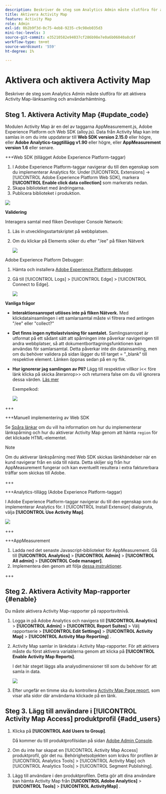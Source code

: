 ```yaml
---
description: Beskriver de steg som Analytics Admin måste slutföra för att aktivera Activity Map-länksamling och användarhämtning.
title: Aktivera Activity Map
feature: Activity Map
role: Admin
exl-id: 0b2b9f3d-0c75-4eb8-9235-c9c98eb035d3
mini-toc-levels: 3
source-git-commit: e35210582e94037cf286b98e7e0a6b06040a8c6f
workflow-type: tm+mt
source-wordcount: '559'
ht-degree: 1%

---
```



# Aktivera och aktivera Activity Map

Beskriver de steg som Analytics Admin måste slutföra för att aktivera Activity Map-länksamling och användarhämtning.

## Steg 1. Aktivera Activity Map {#update_code}

Modulen Activity Map är en del av taggarna AppMeasurement.js, Adobe Experience Platform och Web SDK (alloy.js). Data från Activity Map kan inte samlas in om du inte uppdaterar till **Web SDK version 2.15.0** eller högre, eller **Adobe Analytics-taggtillägg v1.90** eller högre, eller **AppMeasurement version 1.6** eller senare.

+++Web SDK (tillägget Adobe Experience Platform-taggar)

1. I Adobe Experience Platform-taggar navigerar du till den egenskap som du implementerar Analytics för. Under [!UICONTROL Extensions] -> [!UICONTROL Adobe Experience Platform Web SDK], markera **[!UICONTROL Enable click data collection]** som markerats nedan.
1. Skapa biblioteket med ändringarna.
1. Publicera biblioteket i produktion.

![](assets/web_sdk.png)

**Validering**

Interagera samtal med fliken Developer Console Network:

1. Läs in utvecklingsstartskriptet på webbplatsen.
1. Om du klickar på Elements söker du efter &quot;/ee&quot; på fliken Nätverk

   ![](assets/validation1.png)

Adobe Experience Platform Debugger:

1. Hämta och installera [Adobe Experience Platform debugger](https://chromewebstore.google.com/detail/adobe-experience-platform/bfnnokhpnncpkdmbokanobigaccjkpob).
1. Gå till [!UICONTROL Logs] > [!UICONTROL Edge] > [!UICONTROL Connect to Edge].

   ![](assets/validation2.jpg)

**Vanliga frågor**

* **Interaktionsanropet utlöses inte på fliken Nätverk.**
Med klickdatainsamlingen i ett samlarsamtal måste vi filtrera med antingen &quot;/ee&quot; eller &quot;collect?&quot;

* **Det finns ingen nyttolastvisning för samtalet.**
Samlingsanropet är utformat på ett sådant sätt att spårningen inte påverkar navigeringen till andra webbplatser, så att dokumentborttagningsfunktionen kan användas för samlarsamtal. Detta påverkar inte din datainsamling, men om du behöver validera på sidan lägger du till target = &quot;_blank&quot; till respektive element. Länken öppnas sedan på en ny flik.

* **Hur ignorerar jag samlingen av PII?**
Lägg till respektive villkor i&lt;&lt; före länk klicka på skicka återanrop>> och returnera false om du vill ignorera dessa värden. [Läs mer](https://experienceleague.adobe.com/docs/experience-platform/edge/fundamentals/configuring-the-sdk.html?lang=en)

  Exempelkod:

  ![](assets/sample-code.png)

+++

+++Manuell implementering av Web SDK

Se [Spåra länkar](https://experienceleague.adobe.com/docs/experience-platform/edge/data-collection/track-links.html) om du vill ha information om hur du implementerar länkspårning och hur du aktiverar Activity Map genom att hämta `region` för det klickade HTML-elementet.

>[!NOTE]
>
>Om du aktiverar länkspårning med Web SDK skickas länkhändelser när en kund navigerar från en sida till nästa. Detta skiljer sig från hur AppMeasurement fungerar och kan eventuellt resultera i extra fakturerbara träffar som skickas till Adobe.

+++

+++Analytics-tillägg (Adobe Experience Platform-taggar)

I Adobe Experience Platform-taggar navigerar du till den egenskap som du implementerar Analytics för. I [!UICONTROL Install Extension] dialogruta, välja **[!UICONTROL Use Activity Map]**.

![](assets/aa_extension.png)

+++

+++AppMeasurement

1. Ladda ned det senaste Javascript-biblioteket för AppMeasurement.
Gå till **[!UICONTROL Analytics]** > **[!UICONTROL Admin]** > **[!UICONTROL All admin]** > **[!UICONTROL Code manager]**.
1. Implementera den genom att följa [dessa instruktioner](https://experienceleague.adobe.com/docs/analytics/implementation/js/overview.html).

+++

## Steg 2. Aktivera Activity Map-rapporter {#enable}

Du måste aktivera Activity Map-rapporter på rapportsvitnivå.

1. Logga in på Adobe Analytics och navigera till  **[!UICONTROL Analytics]** > **[!UICONTROL Admin]** > **[!UICONTROL Report Suites]** > Välj rapportserie > **[!UICONTROL Edit Settings]** > **[!UICONTROL Activity Map]** > **[!UICONTROL Activity Map Reporting]** .

1. Activity Map samlar in länkdata i Activity Map-rapporter. För att aktivera måste du först aktivera variablerna genom att klicka på **[!UICONTROL Enable Activity Map Reports]**.

   I det här steget läggs alla analysdimensioner till som du behöver för att samla in data.

   ![](assets/enable.png)

1. Efter ungefär en timme ska du kontrollera [Activity Map Page report](/help/analyze/activity-map/activitymap-reporting-analytics.md), som visar alla sidor där användarna klickade på en länk.

## Steg 3. Lägg till användare i [!UICONTROL Activity Map Access] produktprofil {#add_users}

1. Klicka på **[!UICONTROL Add Users to Group]**.

   Då kommer du till produktprofilsidan på sidan [Adobe Admin Console](https://adminconsole.adobe.com/E2F05B3B52F54D2E0A490D44@AdobeOrg/overview).

1. Om du inte har skapat en [!UICONTROL Activity Map Access] produktprofil, gör det nu. Behörighetsobjekten som krävs för profilen är [!UICONTROL Analytics Tools] > [!UICONTROL Activity Map] och [!UICONTROL Analytics Tools] > [!UICONTROL Segment Publishing].

1. Lägg till användare i den produktprofilen. Detta gör att dina användare kan hämta Activity Map från  **[!UICONTROL Adobe Analytics]** > **[!UICONTROL Tools]** > **[!UICONTROL ActivityMap]** .

